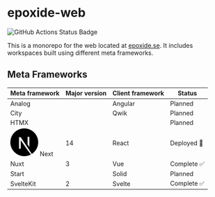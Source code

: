 # epoxide-web

![GitHub Actions Status Badge](https://github.com/Epoxide/epoxide-web/actions/workflows/ci.yml/badge.svg)

This is a monorepo for the web located at [epoxide.se](https://epoxide.se). It includes workspaces built using different meta frameworks.

## Meta Frameworks

| **Meta framework** | **Major version** | **Client framework** | **Status** |
|--------------------|-------------------|----------------------|------------|
| Analog             |                   | Angular              | Planned    |
| City               |                   | Qwik                 | Planned    |
| HTMX                                              |                   |                      | Planned    |
| <img src="https://github.com/Epoxide/epoxide-web/blob/main/packages/assets/images/docs/next-js.svg?raw=true" alt="Next" height="64px" /> Next | 14                | React                | Deployed 🚀 |
| Nuxt               | 3                 | Vue                  | Complete ✅ |
| Start              |                   | Solid                | Planned    |
| SvelteKit          | 2                 | Svelte               | Complete ✅ |
